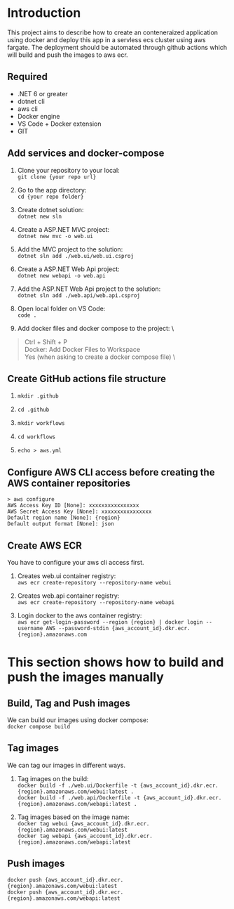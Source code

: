 # Introduction
This project aims to describe how to create an conteneraized application using docker and deploy this app in a servless ecs cluster using aws fargate. The deployment should be automated through github actions which will build and push the images to aws ecr.

## Required
- .NET 6 or greater
- dotnet cli
- aws cli
- Docker engine
- VS Code + Docker extension
- GIT

## Add services and docker-compose
1. Clone your repository to your local: \
`git clone {your repo url}`

2. Go to the app directory: \
`cd {your repo folder}`

3. Create dotnet solution: \
`dotnet new sln`

4. Create a ASP.NET MVC project: \
`dotnet new mvc -o web.ui`

5. Add the MVC project to the solution: \
`dotnet sln add ./web.ui/web.ui.csproj`

6. Create a ASP.NET Web Api project: \
`dotnet new webapi -o web.api`

7. Add the ASP.NET Web Api project to the solution: \
`dotnet sln add ./web.api/web.api.csproj`

8. Open local folder on VS Code: \
`code .`

9. Add docker files and docker compose to the project: \
> Ctrl + Shift + P \
> Docker: Add Docker Files to Workspace \
> Yes (when asking to create a docker compose file) \

## Create GitHub actions file structure
1. `mkdir .github`

2. `cd .github`

3. `mkdir workflows`

4. `cd workflows`

5. `echo > aws.yml`

## Configure AWS CLI access before creating the AWS container repositories
`> aws configure` \
`AWS Access Key ID [None]: xxxxxxxxxxxxxxxx` \
`AWS Secret Access Key [None]: xxxxxxxxxxxxxxxx` \
`Default region name [None]: {region}` \
`Default output format [None]: json`

## Create AWS ECR
You have to configure your aws cli access first.

1. Creates web.ui container registry: \
`aws ecr create-repository --repository-name webui`

2. Creates web.api container registry: \
`aws ecr create-repository --repository-name webapi`

3. Login docker to the aws container registry: \
`aws ecr get-login-password --region {region} | docker login --username AWS --password-stdin {aws_account_id}.dkr.ecr.{region}.amazonaws.com`

# This section shows how to build and push the images manually

## Build, Tag and Push images
We can build our images using docker compose: \
`docker compose build`

## Tag images
We can tag our images in different ways.

1. Tag images on the build: \
`docker build -f ./web.ui/Dockerfile -t {aws_account_id}.dkr.ecr.{region}.amazonaws.com/webui:latest .` \
`docker build -f ./web.api/Dockerfile -t {aws_account_id}.dkr.ecr.{region}.amazonaws.com/webapi:latest .`

2. Tag images based on the image name: \
`docker tag webui {aws_account_id}.dkr.ecr.{region}.amazonaws.com/webui:latest` \
`docker tag webapi {aws_account_id}.dkr.ecr.{region}.amazonaws.com/webapi:latest`

## Push images
`docker push {aws_account_id}.dkr.ecr.{region}.amazonaws.com/webui:latest` \
`docker push {aws_account_id}.dkr.ecr.{region}.amazonaws.com/webapi:latest`
